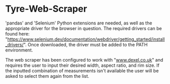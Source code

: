 # Tyre-Web-Scraper

'pandas' and 'Selenium' Python extensions are needed, as well as the appropriate driver for the browser in question. The required drivers can be found here: "https://www.selenium.dev/documentation/webdriver/getting_started/install_drivers/". Once downloaded, the driver must be added to the PATH environment.

The web scraper has been configured to work with "www.dexel.co.uk" and requires the user to input their desired width, aspect ratio, and rim size. If the inputted combination of measurements isn't available the user will be asked to select them again from the list.
